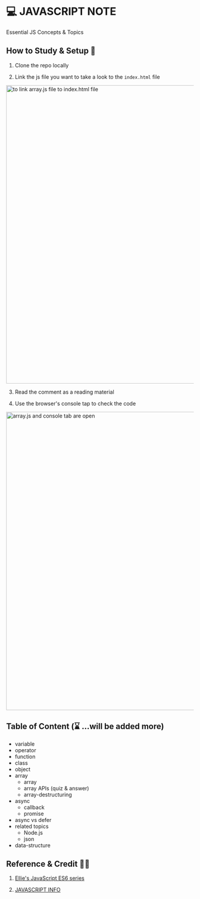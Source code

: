 # 💻 JAVASCRIPT NOTE

Essential JS Concepts & Topics


## How to Study & Setup 📖 

1. Clone the repo locally

2. Link the js file you want to take a look to the `index.html` file

<img src="https://i.imgur.com/4IHxPhg.png " alt="to link array.js file to index.html file" width="800"/>

3. Read the comment as a reading material

4. Use the browser's console tap to check the code

<img src="https://i.imgur.com/mKpI0kl.png" alt="array.js and console tab are open" width="800"/>

## Table of Content (⌛ ...will be added more)

- variable
-  operator
-  function
-  class
-  object
-  array
   -  array
   -  array APIs (quiz & answer)
   -  array-destructuring
-  async 
   - callback
   - promise
-  async vs defer 
-  related topics
   - Node.js
   -  json
-  data-structure




## Reference & Credit 👏🏼

1. [Ellie's JavaScript ES6 series](https://youtu.be/wcsVjmHrUQg) 

2. [JAVASCRIPT INFO](https://javascript.info/)

